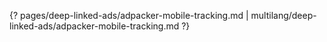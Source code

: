 {? pages/deep-linked-ads/adpacker-mobile-tracking.md | multilang/deep-linked-ads/adpacker-mobile-tracking.md ?}
